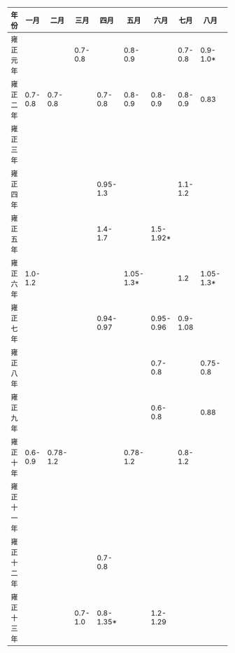 | 年份    | 一月 | 二月 | 三月 | 四月 | 五月 | 六月 | 七月 | 八月 | 九月 | 十月 | 十一月 | 十二月 |
| ------- | ----- | ---- | ---- | ---- | ---- | ---- | ---- | ---- | ---- | ---- | ------ | ------ |
| 雍正元年 |       |      |0.7-0.8|      |0.8-0.9|     |  0.7-0.8|0.9-1.0* |      |0.7-0.8 |        |        |
| 雍正二年 |0.7-0.8|0.7-0.8|      |0.7-0.8|0.8-0.9|0.8-0.9|0.8-0.9|0.83|      |      |0.9* |        |
| 雍正三年 |      |      |      |      |      |      |      |      |      |0.8-1.28|0.72-0.73|        |
| 雍正四年 |      |      |      |0.95-1.3|      |      |1.1-1.2|      |      |      |1.2-1.4*|        |
| 雍正五年 |      |      |      |1.4-1.7|      |1.5-1.92*|      |      |      |1.15-1.18|        |        |
| 雍正六年 |1.0-1.2|     |     | |1.05-1.3*|  | 1.2 | 1.05-1.3* |1.15-1.18 | |1.0-1.3*        |        |
| 雍正七年 |      |      |      |0.94-0.97|      |0.95-0.96|0.9-1.08|      |      |0.78-1.14*|        |        |
| 雍正八年 |      |      |      |      |      |0.7-0.8|      |0.75-0.8 |      |0.73-0.86*|        |        |
| 雍正九年 |      |      |      |      |      |0.6-0.8|      |0.88|      |      |0.65-1.0*|        |
| 雍正十年 |0.6-0.9|0.78-1.2|      |      |0.78-1.2|      |0.8-1.2|      |      |0.7-1.2|0.7-1.2|        |
| 雍正十一年 |    |      |      |      |      |      |      |      |      |      |0.7-1.3* |0.7-0.95|
| 雍正十二年 |    |      |      |0.7-0.8|      |      |      |      |      |      |0.8-1.2*|        |
| 雍正十三年 |    |      |0.7-1.0 |0.8-1.35*|      |1.2-1.29|      |      |      |      |        |        |
